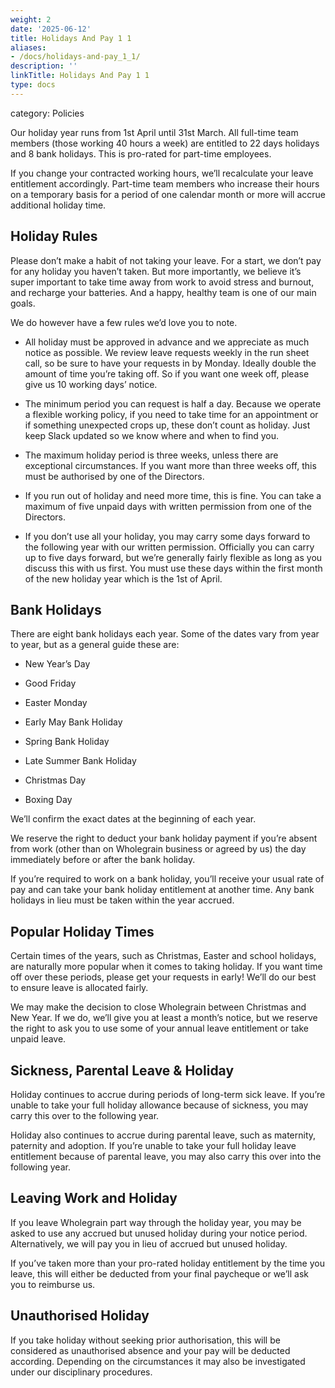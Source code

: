 ```yaml
---
weight: 2
date: '2025-06-12'
title: Holidays And Pay 1 1
aliases:
- /docs/holidays-and-pay_1_1/
description: ''
linkTitle: Holidays And Pay 1 1
type: docs
---
```


category: Policies

Our holiday year runs from 1st April until 31st March. All full-time team members (those working 40 hours a week) are entitled to 22 days holidays and 8 bank holidays. This is pro-rated for part-time employees.

If you change your contracted working hours, we’ll recalculate your leave entitlement accordingly. Part-time team members who increase their hours on a temporary basis for a period of one calendar month or more will accrue additional holiday time.

## Holiday Rules

Please don’t make a habit of not taking your leave. For a start, we don’t pay for any holiday you haven’t taken. But more importantly, we believe it’s super important to take time away from work to avoid stress and burnout, and recharge your batteries. And a happy, healthy team is one of our main goals.

We do however have a few rules we’d love you to note.

- All holiday must be approved in advance and we appreciate as much notice as possible. We review leave requests weekly in the run sheet call, so be sure to have your requests in by Monday. Ideally double the amount of time you’re taking off. So if you want one week off, please give us 10 working days’ notice.

- The minimum period you can request is half a day. Because we operate a flexible working policy, if you need to take time for an appointment or if something unexpected crops up, these don’t count as holiday. Just keep Slack updated so we know where and when to find you.

- The maximum holiday period is three weeks, unless there are exceptional circumstances. If you want more than three weeks off, this must be authorised by one of the Directors.

- If you run out of holiday and need more time, this is fine. You can take a maximum of five unpaid days with written permission from one of the Directors.

- If you don’t use all your holiday, you may carry some days forward to the following year with our written permission. Officially you can carry up to five days forward, but we’re generally fairly flexible as long as you discuss this with us first. You must use these days within the first month of the new holiday year which is the 1st of April.

## Bank Holidays

There are eight bank holidays each year. Some of the dates vary from year to year, but as a general guide these are:

- New Year’s Day

- Good Friday

- Easter Monday

- Early May Bank Holiday

- Spring Bank Holiday

- Late Summer Bank Holiday

- Christmas Day

- Boxing Day

We’ll confirm the exact dates at the beginning of each year.

We reserve the right to deduct your bank holiday payment if you’re absent from work (other than on Wholegrain business or agreed by us) the day immediately before or after the bank holiday.

If you’re required to work on a bank holiday, you’ll receive your usual rate of pay and can take your bank holiday entitlement at another time. Any bank holidays in lieu must be taken within the year accrued.

## Popular Holiday Times

Certain times of the years, such as Christmas, Easter and school holidays, are naturally more popular when it comes to taking holiday. If you want time off over these periods, please get your requests in early! We’ll do our best to ensure leave is allocated fairly.

We may make the decision to close Wholegrain between Christmas and New Year. If we do, we’ll give you at least a month’s notice, but we reserve the right to ask you to use some of your annual leave entitlement or take unpaid leave.

## Sickness, Parental Leave & Holiday

Holiday continues to accrue during periods of long-term sick leave. If you’re unable to take your full holiday allowance because of sickness, you may carry this over to the following year.

Holiday also continues to accrue during parental leave, such as maternity, paternity and adoption. If you’re unable to take your full holiday leave entitlement because of parental leave, you may also carry this over into the following year.

## Leaving Work and Holiday

If you leave Wholegrain part way through the holiday year, you may be asked to use any accrued but unused holiday during your notice period. Alternatively, we will pay you in lieu of accrued but unused holiday.

If you’ve taken more than your pro-rated holiday entitlement by the time you leave, this will either be deducted from your final paycheque or we’ll ask you to reimburse us.

## Unauthorised Holiday

If you take holiday without seeking prior authorisation, this will be considered as unauthorised absence and your pay will be deducted according. Depending on the circumstances it may also be investigated under our disciplinary procedures.